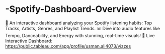 # -Spotify-Dashboard-Overview
🎵 An interactive dashboard analyzing your Spotify listening habits: Top Tracks, Artists, Genres, and Playlist Trends. 📊 Dive into audio features like Tempo, Danceability, and Energy with stunning, real-time visuals! 🔗 Live Interactive Dashboard: https://public.tableau.com/app/profile/usman.ali4073/vizzes
